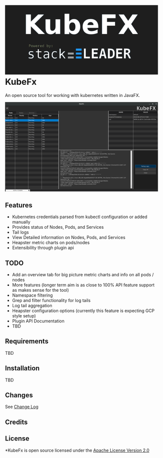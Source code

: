 
![KubeFx Screenshot](images/splash-darker.png)
KubeFx
======

An open source tool for working with kubernetes written in JavaFX.

![KubeFx Screenshot](images/screenshot.png)

Features
--------

  * Kubernetes credentials parsed from kubectl configuration or added manually
  * Provides status of Nodes, Pods, and Services
  * Tail logs
  * View Detailed information on Nodes, Pods, and Services
  * Heapster metric charts on pods/nodes 
  * Extensibility through plugin api 

TODO
----

  * Add an overview tab for big picture metric charts and info on all pods / nodes 
  * More features (longer term aim is as close to 100% API feature support as makes sense for the tool)
  * Namespace filtering
  * Grep and filter functionality for log tails
  * Log tail aggregation
  * Heapster configuration options (currently this feature is expecting GCP style setup)
  * Plugin API Documentation
  * TBD

Requirements
------------
 TBD

Installation
------------
 TBD

Changes
-------

See [Change Log](CHANGES.md)

Credits
-------


License
-------

*KubeFx is open source licensed under the [Apache License Version 2.0](LICENSE)
